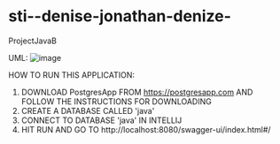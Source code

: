 # sti--denise-jonathan-denize-
ProjectJavaB

UML:
![image](https://user-images.githubusercontent.com/91418720/151554975-af9ecb39-2e68-4dea-ab55-c86ccad32375.png)


HOW TO RUN THIS APPLICATION:
1. DOWNLOAD PostgresApp FROM https://postgresapp.com AND FOLLOW THE INSTRUCTIONS FOR DOWNLOADING
2. CREATE A DATABASE CALLED 'java' 
3. CONNECT TO DATABASE 'java' IN INTELLIJ
4. HIT RUN AND GO TO http://localhost:8080/swagger-ui/index.html#/
